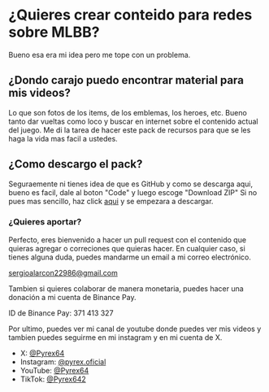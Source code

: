 # ¿Quieres crear conteido para redes sobre MLBB?

Bueno esa era mi idea pero me tope con un problema.

## ¿Dondo carajo puedo encontrar material para mis videos?

Lo que son fotos de los items, de los emblemas, los heroes, etc.
Bueno tanto dar vueltas como loco y buscar en internet sobre el contenido actual del juego.
Me di la tarea de hacer este pack de recursos para que se les haga la vida mas facil a ustedes.

## ¿Como descargo el pack?

Seguraemente ni tienes idea de que es GitHub y como se descarga aqui, bueno es facil, dale al boton "Code" y luego escoge "Download ZIP"
Si no pues mas sencillo, haz click [aqui](https://github.com/ErPyrex/mlbb-video-resources/archive/refs/heads/main.zip) y se empezara a descargar.

### ¿Quieres aportar?

Perfecto, eres bienvenido a hacer un pull request con el contenido que quieras agregar o correciones que quieras hacer.
En cualquier caso, si tienes alguna duda, puedes mandarme un email a mi correo electrónico.

sergioalarcon22986@gmail.com

Tambien si quieres colaborar de manera monetaria, puedes hacer una donación a mi cuenta de Binance Pay.

ID de Binance Pay: 371 413 327

Por ultimo, puedes ver mi canal de youtube donde puedes ver mis videos y tambien puedes seguirme en mi instagram y en mi cuenta de X.

- X: [@Pyrex64](https://x.com/Pyrex64/)
- Instagram: [@pyrex.oficial](https://www.instagram.com/pyrex.oficial?igsh=bW1lNWQxZ3Bta29p)
- YouTube: [@Pyrex64](https://youtube.com/@pyrex64?si=BzHN-FPbVIvPlZ-)
- TikTok: [@Pyrex642](https://tiktok.com/@pyrex642?t=8oxd66lkvYb&_r=1)
